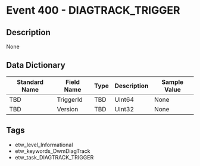 # Event 400 - DIAGTRACK_TRIGGER

## Description
None

## Data Dictionary
|Standard Name|Field Name|Type|Description|Sample Value|
|---|---|---|---|---|
|TBD|TriggerId|TBD|UInt64|None|None|
|TBD|Version|TBD|UInt32|None|None|

## Tags
* etw_level_Informational
* etw_keywords_DwmDiagTrack
* etw_task_DIAGTRACK_TRIGGER